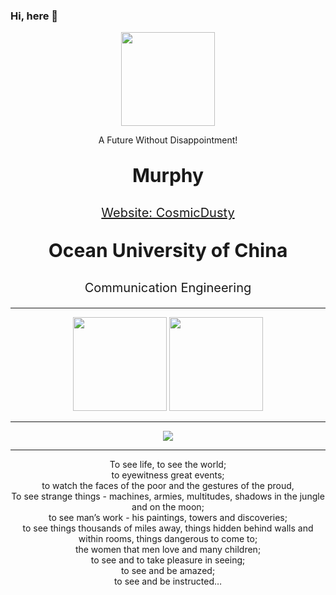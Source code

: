 ### Hi, here 👋



<div align=center>
    <img src="https://murhyimgur.oss-cn-beijing.aliyuncs.com/website/aboutavatar.png" width="150px"/>
    </br>
	<p>A Future Without Disappointment!</p>
    <p style="font-size:30px"><b>Murphy</b></p>
    <p style="font-size:20px"><a href="https://cosmicdusty.cc/">Website: CosmicDusty</a></p>
	<p></p>
</div>
<div align=center>
    <p style="font-size:30px"><b>Ocean University of China</b></p>
    <p style="font-size:20px">Communication Engineering</p>
</div>

---

<div align="center"> 
	<img height=150px  src="https://github-readme-stats.vercel.app/api?username=murphyhoucn&hide_title=true&hide_border=true&show_icons=trueline_height=21&&theme=dark" /> 
	<img height=150px src="https://github-readme-stats.vercel.app/api/top-langs/?username=murphyhoucn&hide_title=true&hide_border=true&layout=compact&langs_count=6&&theme=dark" /> 
</div>

---

<div align="center"> 
	<img src="https://github-readme-streak-stats.herokuapp.com/?user=murphyhoucn" /> 
</div>

---
<div align=center>
    To see life, to see the world;</br>
    to eyewitness great events;</br>
    to watch the faces of the poor and the gestures of the proud,</br>
    To see strange things - machines, armies, multitudes, shadows in the jungle and on the moon;</br>
    to see man’s work - his paintings, towers and discoveries;</br>
    to see things thousands of miles away, things hidden behind walls and within rooms, things dangerous to come to;</br>
    the women that men love and many children;</br>
    to see and to take pleasure in seeing;</br>
    to see and be amazed;</br>
    to see and be instructed…</br>
    <p>
</div>
